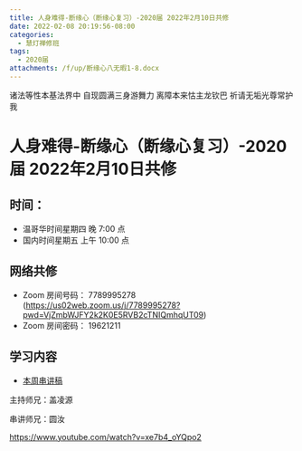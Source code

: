 ```yaml
---
title: 人身难得-断缘心（断缘心复习）-2020届 2022年2月10日共修
date: 2022-02-08 20:19:56-08:00
categories:
  - 慧灯禅修班
tags:
  - 2020届
attachments: /f/up/断缘心八无暇1-8.docx
---
```

诸法等性本基法界中 自现圆满三身游舞力 
离障本来怙主龙钦巴 祈请无垢光尊常护我

# 人身难得-断缘心（断缘心复习）-2020届 2022年2月10日共修

## 时间：

* 温哥华时间星期四 晚 7:00 点
* 国内时间星期五 上午 10:00 点

## 网络共修

* Zoom 房间号码： 7789995278 (<https://us02web.zoom.us/j/7789995278?pwd=VjZmbWJFY2k2K0E5RVB2cTNIQmhqUT09>)
* Zoom 房间密码： 19621211

## 学习内容

* [本周串讲稿](https://s3.ca-central-1.wasabisys.com/hddata/f.huidengchanxiu.net/hdv/f/up/断缘心八无暇1-8.docx)

主持师兄：盖凌源

串讲师兄：圆汝

<https://www.youtube.com/watch?v=xe7b4_oYQpo2>